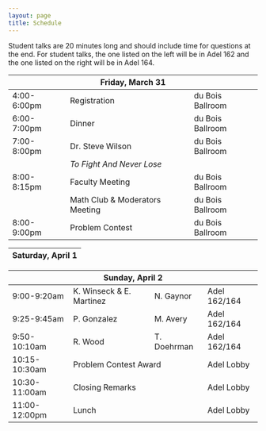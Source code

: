 ```yaml
---
layout: page
title: Schedule
---
```


Student talks are 20 minutes long and should include time for questions at the end. For student talks, the one listed on the left will be in Adel 162 and the one listed on the right will be in Adel 164.

<table>
<thead>
<tr>
<th colspan="4" style="text-align: center;">Friday, March 31</th>
</tr>
</thead>
<tr>
<td>4:00-6:00pm</td>
<td colspan="2">Registration</td>
<td>du Bois Ballroom</td>
</tr>
<tr>
<td>6:00-7:00pm</td>
<td colspan="2">Dinner</td>
<td>du Bois Ballroom</td>
</tr>
<tr>
<td>7:00-8:00pm</td>
<td colspan="2">Dr. Steve Wilson</td>
<td>du Bois Ballroom</td>
</tr>
<tr>
<td></td>
<td colspan="3"><i>To Fight And Never Lose</i></td>
</tr>
<tr>
<td>8:00-8:15pm</td>
<td colspan="2">Faculty Meeting</td>
<td>du Bois Ballroom</td>
</tr>
<tr>
<td></td>
<td colspan="2">Math Club & Moderators Meeting</td>
<td>du Bois Ballroom</td>
</tr>
<tr>
<td>8:00-9:00pm</td>
<td colspan="2">Problem Contest</td>
<td>du Bois Ballroom</td>
</tr>
</table>

<!-- * -->

<table>
<thead>
<tr>
<th colspan="4" style="text-align: center;">Saturday, April 1</th>
</tr>
</thead>
</table>

<!-- * -->

<!--
\multicolumn{4}{c}{\textbf{Saturday, April 1}}\\
\toprule
9:00-9:20am & E. O'Neel-Judy & H. Grayer & Adel 162/164\\
9:25-9:45am &  B. Carr & R. Orozco & Adel 162/164\\
9:50-10:10am & E. Bidari & D. Badaczewski & Adel 162/164\\
10:10-10:30am & Break & & Snacks in Adel Lobby\\
10:30-10:50am & S. Blahnik & A. Medeck  & Adel 162/164\\
11:00-12:00pm & \multicolumn{2}{l}{Dr. Kathryn Bryant} & Cline Library Auditorium\\
& \multicolumn{3}{l}{\emph{Where Geometry and Topology Collide: The Unsolved (!) Inscribed Square Problem}}\\
12:00-1:30pm & Lunch & & Hot Spot, University Union\\
1:45-2:05pm & B. Hoogstra & M. Gutierrez & Adel 162/164\\
2:10-2:30pm & A. Barrientos & C. Schmitt & Adel 162/164\\
2:35-2:55pm & A. Fortier & P. Weisman & Adel 162/164\\
2:55-3:20pm & Break & & Snacks in Adel Lobby\\
3:20-3:40pm & J. Covington & J. Urcuyo & Adel 162/164\\
4:00-5:00pm & \multicolumn{2}{l}{Dr. Henry Segerman} & Cline Library Auditorium\\
& \multicolumn{2}{l}{\emph{3D Shadows: Casting light on the fourth dimension}} &\\
5:15-6:00pm & Dinner & & Adel Lobby\\
5:00-9:00pm & Problem Contest & & Adel 163\\
6:00-9:00pm & Games \& Movies & & Adel 162/164\\
-->


<table>
<thead>
<tr>
<th colspan="4" style="text-align: center;">Sunday, April 2</th>
</tr>
</thead>
<tr>
<td>9:00-9:20am</td>
<td>K. Winseck & E. Martinez</td>
<td>N. Gaynor</td>
<td>Adel 162/164</td>
</tr>

<tr>
<td>9:25-9:45am</td>
<td>P. Gonzalez</td>
<td>M. Avery</td>
<td>Adel 162/164</td>
</tr>

<tr>
<td>9:50-10:10am</td>
<td>R. Wood</td>
<td>T. Doehrman</td>
<td>Adel 162/164</td>
</tr>

<tr>
<td>10:15-10:30am</td>
<td colspan="2">Problem Contest Award</td>
<td>Adel Lobby</td>
</tr>

<tr>
<td>10:30-11:00am</td>
<td colspan="2">Closing Remarks</td>
<td>Adel Lobby</td>
</tr>

<tr>
<td>11:00-12:00pm</td>
<td colspan="2">Lunch</td>
<td>Adel Lobby</td>
</tr>
</table>
